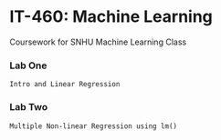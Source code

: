 # IT-460: Machine Learning

Coursework for SNHU Machine Learning Class

### Lab One
```
Intro and Linear Regression
```

### Lab Two
```
Multiple Non-linear Regression using lm()
```